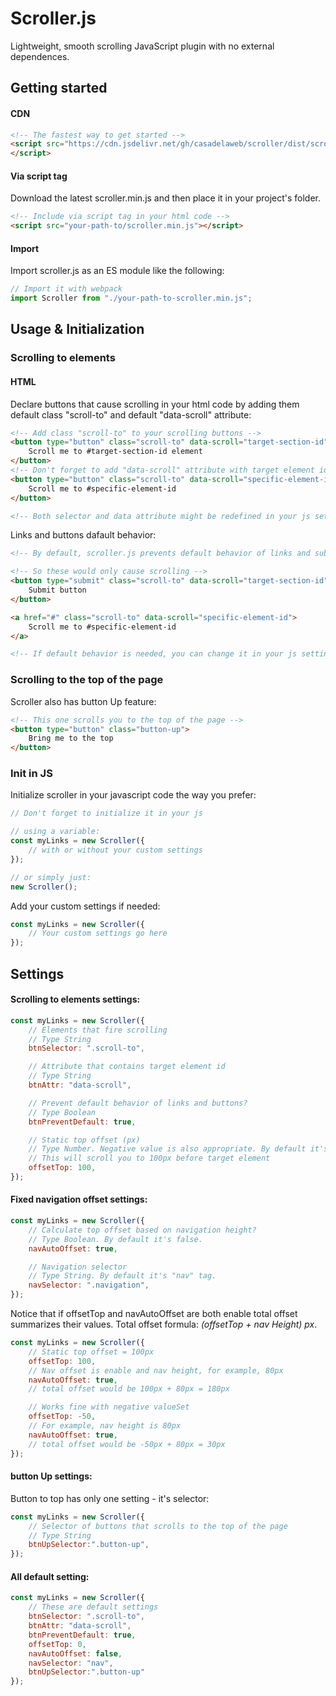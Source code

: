 # Scroller.js

Lightweight, smooth scrolling JavaScript plugin with no external dependences.

## Getting started

#### CDN
```html
<!-- The fastest way to get started -->
<script src="https://cdn.jsdelivr.net/gh/casadelaweb/scroller/dist/scroller.min.js">
</script>
```

#### Via script tag
Download the latest scroller.min.js and then place it in your project's folder.

```html
<!-- Include via script tag in your html code -->
<script src="your-path-to/scroller.min.js"></script>
```
#### Import
Import scroller.js as an ES module like the following:

```js 
// Import it with webpack
import Scroller from "./your-path-to-scroller.min.js";
```

## Usage & Initialization

### Scrolling to elements

#### HTML
Declare buttons that cause scrolling in your html code by adding them default class "scroll-to" and default "data-scroll" attribute:
```html
<!-- Add class "scroll-to" to your scrolling buttons -->
<button type="button" class="scroll-to" data-scroll="target-section-id">
    Scroll me to #target-section-id element
</button>
<!-- Don't forget to add "data-scroll" attribute with target element id-->
<button type="button" class="scroll-to" data-scroll="specific-element-id">
    Scroll me to #specific-element-id
</button>

<!-- Both selector and data attribute might be redefined in your js settings -->
```

Links and buttons dafault behavior:
```html
<!-- By default, scroller.js prevents default behavior of links and submit buttons -->

<!-- So these would only cause scrolling -->
<button type="submit" class="scroll-to" data-scroll="target-section-id">
    Submit button
</button>

<a href="#" class="scroll-to" data-scroll="specific-element-id">
    Scroll me to #specific-element-id
</a>

<!-- If default behavior is needed, you can change it in your js settings -->

```

### Scrolling to the top of the page
Scroller also has button Up feature:
```html
<!-- This one scrolls you to the top of the page -->
<button type="button" class="button-up">
    Bring me to the top
</button>
```

### Init in JS
Initialize scroller in your javascript code the way you prefer:

```js
// Don't forget to initialize it in your js

// using a variable:
const myLinks = new Scroller({
    // with or without your custom settings
});

// or simply just:
new Scroller();
```

Add your custom settings if needed:

```js
const myLinks = new Scroller({
    // Your custom settings go here
});
```
## Settings

#### Scrolling to elements settings:

```js 
const myLinks = new Scroller({
    // Elements that fire scrolling
    // Type String
    btnSelector: ".scroll-to",

    // Attribute that contains target element id
    // Type String
    btnAttr: "data-scroll",

    // Prevent default behavior of links and buttons?
    // Type Boolean
    btnPreventDefault: true,

    // Static top offset (px)
    // Type Number. Negative value is also appropriate. By default it's 0px.
    // This will scroll you to 100px before target element
    offsetTop: 100,
});
```
#### Fixed navigation offset settings:
```js 
const myLinks = new Scroller({
    // Calculate top offset based on navigation height?
    // Type Boolean. By default it's false.
    navAutoOffset: true,

    // Navigation selector
    // Type String. By default it's "nav" tag.
    navSelector: ".navigation",
});
```

Notice that if offsetTop and navAutoOffset are both enable total offset summarizes their values. Total offset formula: *(offsetTop + nav Height) px*.
```js
const myLinks = new Scroller({
    // Static top offset = 100px
    offsetTop: 100,
    // Nav offset is enable and nav height, for example, 80px
    navAutoOffset: true,
    // total offset would be 100px + 80px = 180px

    // Works fine with negative valueSet
    offsetTop: -50,
    // For example, nav height is 80px
    navAutoOffset: true,
    // total offset would be -50px + 80px = 30px
});
```

#### button Up settings:
Button to top has only one setting - it's selector:
```js 
const myLinks = new Scroller({
    // Selector of buttons that scrolls to the top of the page
    // Type String
    btnUpSelector:".button-up",
});
```

#### All default setting:
```js 
const myLinks = new Scroller({
    // These are default settings
    btnSelector: ".scroll-to",
    btnAttr: "data-scroll",
    btnPreventDefault: true,
    offsetTop: 0,
    navAutoOffset: false,
    navSelector: "nav",
    btnUpSelector:".button-up"
});
```
